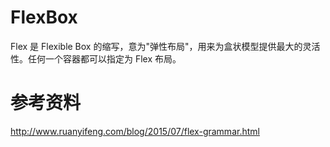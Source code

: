 # FlexBox
Flex 是 Flexible Box 的缩写，意为"弹性布局"，用来为盒状模型提供最大的灵活性。任何一个容器都可以指定为 Flex 布局。
# 参考资料
http://www.ruanyifeng.com/blog/2015/07/flex-grammar.html
